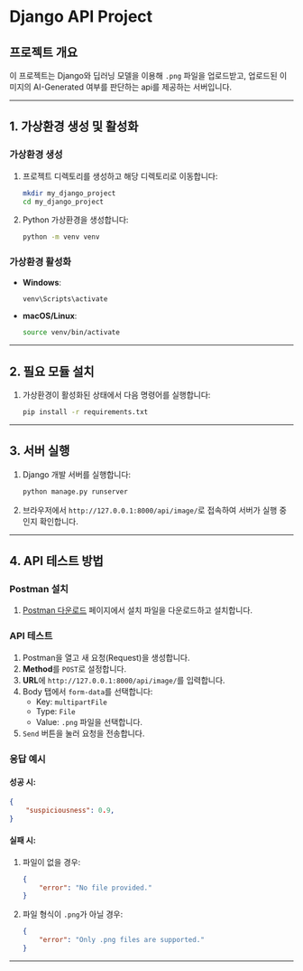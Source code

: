 
# Django API Project

## 프로젝트 개요
이 프로젝트는 Django와 딥러닝 모델을 이용해 `.png` 파일을 업로드받고, 
업로드된 이미지의 AI-Generated 여부를 판단하는 api를 제공하는 서버입니다. 

---

## 1. 가상환경 생성 및 활성화

### 가상환경 생성
1. 프로젝트 디렉토리를 생성하고 해당 디렉토리로 이동합니다:
   ```bash
   mkdir my_django_project
   cd my_django_project
   ```

2. Python 가상환경을 생성합니다:
   ```bash
   python -m venv venv
   ```

### 가상환경 활성화
- **Windows**:
  ```bash
  venv\Scripts\activate
  ```

- **macOS/Linux**:
  ```bash
  source venv/bin/activate
  ```

---

## 2. 필요 모듈 설치

1. 가상환경이 활성화된 상태에서 다음 명령어를 실행합니다:
   ```bash
   pip install -r requirements.txt
   ```

---

## 3. 서버 실행
1. Django 개발 서버를 실행합니다:
   ```bash
   python manage.py runserver
   ```

2. 브라우저에서 `http://127.0.0.1:8000/api/image/`로 접속하여 서버가 실행 중인지 확인합니다.

---

## 4. API 테스트 방법

### Postman 설치
1. [Postman 다운로드](https://www.postman.com/downloads/) 페이지에서 설치 파일을 다운로드하고 설치합니다.

### API 테스트
1. Postman을 열고 새 요청(Request)을 생성합니다.
2. **Method**를 `POST`로 설정합니다.
3. **URL**에 `http://127.0.0.1:8000/api/image/`를 입력합니다.
4. Body 탭에서 `form-data`를 선택합니다:
   - Key: `multipartFile`
   - Type: `File`
   - Value: `.png` 파일을 선택합니다.
5. `Send` 버튼을 눌러 요청을 전송합니다.

### 응답 예시
#### 성공 시:
```json
{
    "suspiciousness": 0.9,
}
```

#### 실패 시:
1. 파일이 없을 경우:
   ```json
   {
       "error": "No file provided."
   }
   ```

2. 파일 형식이 `.png`가 아닐 경우:
   ```json
   {
       "error": "Only .png files are supported."
   }
   ```

---
